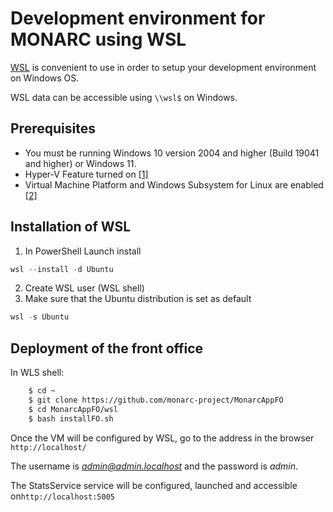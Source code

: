 # Development environment for MONARC using WSL

[WSL](https://docs.microsoft.com/en-us/windows/wsl/)
is convenient to use in order to setup your development environment on Windows OS.

WSL data can be accessible using ```\\wsl$``` on Windows.


## Prerequisites

* You must be running Windows 10 version 2004 and higher (Build 19041 and higher) or Windows 11.
* Hyper-V Feature turned on [[1]](https://docs.microsoft.com/en-us/virtualization/hyper-v-on-windows/quick-start/enable-hyper-v#enable-hyper-v-using-powershell)
* Virtual Machine Platform and Windows Subsystem for Linux are enabled [[2]](https://docs.microsoft.com/en-us/windows/wsl/troubleshooting#installation-issues)

## Installation of WSL

1. In PowerShell Launch install
```powershell
wsl --install -d Ubuntu
```
2. Create WSL user (WSL shell)
3. Make sure that the Ubuntu distribution is set as default
```powershell
wsl -s Ubuntu
```

## Deployment of the front office
In WLS shell:

```bash
    $ cd ~
    $ git clone https://github.com/monarc-project/MonarcAppFO
    $ cd MonarcAppFO/wsl
    $ bash installFO.sh
```

Once the VM will be configured by WSL, go to the address in the browser
```http://localhost/```

The username is *admin@admin.localhost* and the password is *admin*.

The StatsService service will be configured, launched and
accessible on```http://localhost:5005```
